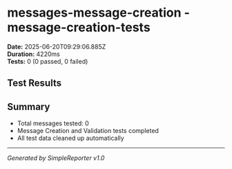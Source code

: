 # messages-message-creation - message-creation-tests

**Date:** 2025-06-20T09:29:06.885Z  
**Duration:** 4220ms  
**Tests:** 0 (0 passed, 0 failed)

## Test Results



## Summary

- Total messages tested: 0
- Message Creation and Validation tests completed
- All test data cleaned up automatically

---
*Generated by SimpleReporter v1.0*
